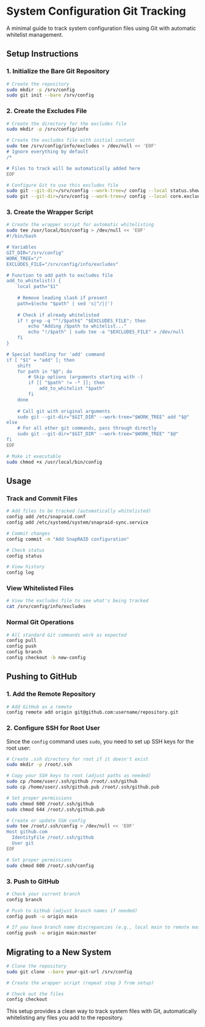 # System Configuration Git Tracking

A minimal guide to track system configuration files using Git with automatic whitelist management.

## Setup Instructions

### 1. Initialize the Bare Git Repository

```bash
# Create the repository
sudo mkdir -p /srv/config
sudo git init --bare /srv/config
```

### 2. Create the Excludes File

```bash
# Create the directory for the excludes file
sudo mkdir -p /srv/config/info

# Create the excludes file with initial content
sudo tee /srv/config/info/excludes > /dev/null << 'EOF'
# Ignore everything by default
/*

# Files to track will be automatically added here
EOF

# Configure Git to use this excludes file
sudo git --git-dir=/srv/config --work-tree=/ config --local status.showUntrackedFiles no
sudo git --git-dir=/srv/config --work-tree=/ config --local core.excludesFile /srv/config/info/excludes
```

### 3. Create the Wrapper Script

```bash
# Create the wrapper script for automatic whitelisting
sudo tee /usr/local/bin/config > /dev/null << 'EOF'
#!/bin/bash

# Variables
GIT_DIR="/srv/config"
WORK_TREE="/"
EXCLUDES_FILE="/srv/config/info/excludes"

# Function to add path to excludes file
add_to_whitelist() {
    local path="$1"
    
    # Remove leading slash if present
    path=$(echo "$path" | sed 's|^/||')
    
    # Check if already whitelisted
    if ! grep -q "^!/$path$" "$EXCLUDES_FILE"; then
        echo "Adding /$path to whitelist..."
        echo "!/$path" | sudo tee -a "$EXCLUDES_FILE" > /dev/null
    fi
}

# Special handling for 'add' command
if [ "$1" = "add" ]; then
    shift
    for path in "$@"; do
        # Skip options (arguments starting with -)
        if [[ "$path" != -* ]]; then
            add_to_whitelist "$path"
        fi
    done
    
    # Call git with original arguments
    sudo git --git-dir="$GIT_DIR" --work-tree="$WORK_TREE" add "$@"
else
    # For all other git commands, pass through directly
    sudo git --git-dir="$GIT_DIR" --work-tree="$WORK_TREE" "$@"
fi
EOF

# Make it executable
sudo chmod +x /usr/local/bin/config
```

## Usage

### Track and Commit Files

```bash
# Add files to be tracked (automatically whitelisted)
config add /etc/snapraid.conf
config add /etc/systemd/system/snapraid-sync.service

# Commit changes
config commit -m "Add SnapRAID configuration"

# Check status
config status

# View history
config log
```

### View Whitelisted Files

```bash
# View the excludes file to see what's being tracked
cat /srv/config/info/excludes
```

### Normal Git Operations

```bash
# All standard Git commands work as expected
config pull
config push
config branch
config checkout -b new-config
```

## Pushing to GitHub

### 1. Add the Remote Repository

```bash
# Add GitHub as a remote
config remote add origin git@github.com:username/repository.git
```

### 2. Configure SSH for Root User

Since the `config` command uses `sudo`, you need to set up SSH keys for the root user:

```bash
# Create .ssh directory for root if it doesn't exist
sudo mkdir -p /root/.ssh

# Copy your SSH keys to root (adjust paths as needed)
sudo cp /home/user/.ssh/github /root/.ssh/github
sudo cp /home/user/.ssh/github.pub /root/.ssh/github.pub

# Set proper permissions
sudo chmod 600 /root/.ssh/github
sudo chmod 644 /root/.ssh/github.pub

# Create or update SSH config
sudo tee /root/.ssh/config > /dev/null << 'EOF'
Host github.com
  IdentityFile /root/.ssh/github
  User git
EOF

# Set proper permissions
sudo chmod 600 /root/.ssh/config
```

### 3. Push to GitHub

```bash
# Check your current branch
config branch

# Push to GitHub (adjust branch names if needed)
config push -u origin main

# If you have branch name discrepancies (e.g., local main to remote master)
config push -u origin main:master
```

## Migrating to a New System

```bash
# Clone the repository
sudo git clone --bare your-git-url /srv/config

# Create the wrapper script (repeat step 3 from setup)

# Check out the files
config checkout
```

This setup provides a clean way to track system files with Git, automatically whitelisting any files you add to the repository.
